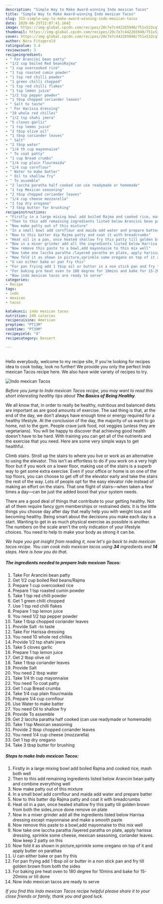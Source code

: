 ```yaml
---
description: "Simple Way to Make Award-winning Indo mexican Tacos"
title: "Simple Way to Make Award-winning Indo mexican Tacos"
slug: 315-simple-way-to-make-award-winning-indo-mexican-tacos
date: 2020-06-25T22:07:41.164Z
image: https://img-global.cpcdn.com/recipes/20c7e7c442265940/751x532cq70/indo-mexican-tacos-recipe-main-photo.jpg
thumbnail: https://img-global.cpcdn.com/recipes/20c7e7c442265940/751x532cq70/indo-mexican-tacos-recipe-main-photo.jpg
cover: https://img-global.cpcdn.com/recipes/20c7e7c442265940/751x532cq70/indo-mexican-tacos-recipe-main-photo.jpg
author: Nora Fitzgerald
ratingvalue: 3.4
reviewcount: 3
recipeingredient:
- " For Arancini bean patty"
- "1/2 cup boiled Red beansRajma"
- "1 cup overcooked rice"
- "1 tsp roasted cumin powder"
- "1 tsp red chilli powder"
- "1 green chilli chopped"
- "1 tsp red chilli flakes"
- "1 tsp lemon juice"
- "1/2 tsp pepper powder"
- "1 tbsp chopped coriander leaves"
- " Salt to taste"
- " For Harissa dressing"
- "10 whole red chilles"
- "1/2 tsp shahi jeera"
- "5 cloves garlic"
- "1 tsp lemon juice"
- "2 tbsp olive oil"
- "1 tbsp coriander leaves"
- " Salt"
- "2 tbsp water"
- "1/4 th cup mayonnaise"
- " To coat patty"
- "1 cup Bread crumbs"
- "1/4 cup plain flourmaida"
- "1/4 cup cornflour"
- " Water to make batter"
- " Oil to shallow fry"
- " To assemble"
- "2 laccha paratha half cooked can use readymade or homemade"
- "1 tsp Mexican seasoning"
- "2 tbsp chopped coriander leaves"
- "1/4 cup cheese mozzarella"
- "1 tsp dry oregano"
- "3 tbsp butter for brushing"
recipeinstructions:
- "Firstly in a large mixing bowl add boiled Rajma and cooked rice, mash both well"
- "Then to this add remaining ingredients listed below Arancini bean patty and combine everything well"
- "Now make patty out of this mixture"
- "In a small bowl add cornflour and maida add water and prepare batter"
- "Now to this batter dip Rajma patty and coat it with breadcrumbs"
- "Heat oil in a pan, once heated shallow fry this patty till golden brown from both the sides,once done remove on plate"
- "Now in a mixer grinder add all the ingredients listed below Harrisa dressing except mayonnaise and make a smooth paste"
- "Now remove this paste to a bowl,add mayonnaise to this mix well"
- "Now take one laccha paratha /layered paratha on plate, apply harissa dressing, sprinkle some cheese, mexican seasoning, coriander leaves. Now keep 2 patty on this"
- "Now fold it as shown in picture,sprinkle some oregano on top of it and apply butter on parathas"
- "U can either bake or pan fry this"
- "For pan frying add 1 tbsp oil or butter in a non stick pan and fry till golden brown from both the sides"
- "For baking pre heat oven to 180 degree for 10mins and bake for 15-20mins or till done"
- "Now indo mexican tacos are ready to serve"
categories:
- Recipe
tags:
- indo
- mexican
- tacos

katakunci: indo mexican tacos 
nutrition: 249 calories
recipecuisine: American
preptime: "PT13M"
cooktime: "PT39M"
recipeyield: "4"
recipecategory: Dessert

---
```

<br>
Hello everybody, welcome to my recipe site, If you're looking for recipes idea to cook today, look no further! We provide you only the perfect Indo mexican Tacos recipe here. We also have wide variety of recipes to try.
<br>


![Indo mexican Tacos](https://img-global.cpcdn.com/recipes/20c7e7c442265940/751x532cq70/indo-mexican-tacos-recipe-main-photo.jpg)

<i>Before you jump to Indo mexican Tacos recipe, you may want to read this short interesting healthy tips about <strong>The Basics of Being Healthy</strong>.</i>

We all know that, in order to really be healthy, nutritious and balanced diets are important as are good amounts of exercise. The sad thing is that, at the end of the day, we don't always have enough time or energy required for a healthy lifestyle. At the conclusion of the day, the majority of us want to go home, not to the gym. People crave junk food, not veggies (unless they are vegetarians). You will be happy to discover that achieving good health doesn't have to be hard. With training you can get all of the nutrients and the exercise that you need. Here are some very simple ways to get healthful.

Climb stairs. Stroll up the stairs to where you live or work as an alternative to using the elevator. This isn't as effortless to do if you work on a very high floor but if you work on a lower floor, making use of the stairs is a superb way to get some extra exercise. Even if your office or home is on one of the top floors, you can choose to get off of the elevator early and take the stairs the rest of the way. Lots of people opt for the easy elevator ride instead of making an effort on the stairs. That one flight of stairs—when taken a few times a day—can be just the added boost that your system needs. 

There are a good deal of things that contribute to your getting healthy. Not all of them require fancy gym memberships or restrained diets. It is the little things you choose day after day that really help you with weight loss and becoming healthy. Being smart about the decisions you make each day is a start. Wanting to get in as much physical exercise as possible is another. The numbers on the scale aren't the only indication of your lifestyle choices. You need to help to make your body as strong it can be. 


<i>We hope you got insight from reading it, now let's go back to indo mexican tacos recipe. You can cook indo mexican tacos using <strong>34</strong> ingredients and <strong>14</strong> steps. Here is how you do that.
</i>

##### The ingredients needed to prepare Indo mexican Tacos:

1. Take  For Arancini bean patty
1. Get 1/2 cup boiled Red beans/Rajma
1. Prepare 1 cup overcooked rice
1. Prepare 1 tsp roasted cumin powder
1. Take 1 tsp red chilli powder
1. Get 1 green chilli chopped
1. Use 1 tsp red chilli flakes
1. Prepare 1 tsp lemon juice
1. You need 1/2 tsp pepper powder
1. Take 1 tbsp chopped coriander leaves
1. Provide  Salt -to taste
1. Take  For Harissa dressing
1. You need 10 whole red chilles
1. Provide 1/2 tsp shahi jeera
1. Take 5 cloves garlic
1. Prepare 1 tsp lemon juice
1. Get 2 tbsp olive oil
1. Take 1 tbsp coriander leaves
1. Provide  Salt
1. You need 2 tbsp water
1. Take 1/4 th cup mayonnaise
1. You need  To coat patty
1. Get 1 cup Bread crumbs
1. Take 1/4 cup plain flour/maida
1. Prepare 1/4 cup cornflour
1. Use  Water to make batter
1. You need  Oil to shallow fry
1. Provide  To assemble
1. Get 2 laccha paratha half cooked (can use readymade or homemade)
1. Take 1 tsp Mexican seasoning
1. Provide 2 tbsp chopped coriander leaves
1. You need 1/4 cup cheese (mozzarella)
1. Get 1 tsp dry oregano
1. Take 3 tbsp butter for brushing


##### Steps to make Indo mexican Tacos:

1. Firstly in a large mixing bowl add boiled Rajma and cooked rice, mash both well
1. Then to this add remaining ingredients listed below Arancini bean patty and combine everything well
1. Now make patty out of this mixture
1. In a small bowl add cornflour and maida add water and prepare batter
1. Now to this batter dip Rajma patty and coat it with breadcrumbs
1. Heat oil in a pan, once heated shallow fry this patty till golden brown from both the sides,once done remove on plate
1. Now in a mixer grinder add all the ingredients listed below Harrisa dressing except mayonnaise and make a smooth paste
1. Now remove this paste to a bowl,add mayonnaise to this mix well
1. Now take one laccha paratha /layered paratha on plate, apply harissa dressing, sprinkle some cheese, mexican seasoning, coriander leaves. Now keep 2 patty on this
1. Now fold it as shown in picture,sprinkle some oregano on top of it and apply butter on parathas
1. U can either bake or pan fry this
1. For pan frying add 1 tbsp oil or butter in a non stick pan and fry till golden brown from both the sides
1. For baking pre heat oven to 180 degree for 10mins and bake for 15-20mins or till done
1. Now indo mexican tacos are ready to serve


<i>If you find this Indo mexican Tacos recipe helpful please share it to your close friends or family, thank you and good luck.</i>
